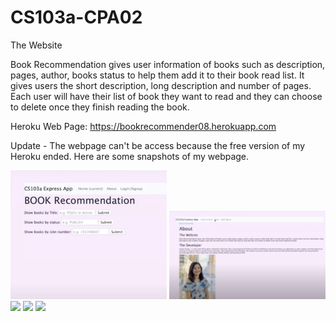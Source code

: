 # CS103a-CPA02

The Website

Book Recommendation gives user information of books such as description, pages, author, books status to help them add it to their book read list. It gives users the short description, long description and number of pages. Each user will have their list of book they want to read and they can choose to delete once they finish reading the book.

Heroku Web Page: 
https://bookrecommender08.herokuapp.com

Update - The webpage can't be access because the free version of my Heroku ended. Here are some snapshots of my webpage. 

<img src="https://github.com/anjolauprety/BookRecommender/blob/b2f02a787977ae7d630689de06e570197dc4c8df/Pictures/Screen%20Shot%202022-09-04%20at%2011.47.54%20PM.png" width="250" /> 
<img src="https://github.com/anjolauprety/BookRecommender/blob/b2f02a787977ae7d630689de06e570197dc4c8df/Pictures/Screen%20Shot%202022-09-04%20at%2011.48.29%20PM.png" width="250" /> 
<img src="https://github.com/anjolauprety/MobileAppDevelopment/blob/main/Pictures/IMG_4101.PNG" width="250" /> <img src="https://github.com/anjolauprety/MobileAppDevelopment/blob/main/Pictures/IMG_4110.jpg" width="250" /> <img src="https://github.com/anjolauprety/MobileAppDevelopment/blob/main/Pictures/Screen%20Shot%202021-12-03%20at%201.40.30%20AM.png" width="250" /> 


